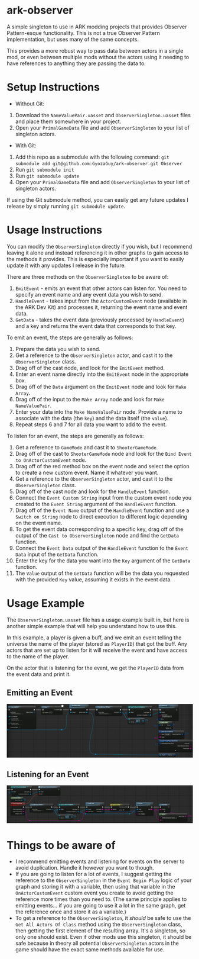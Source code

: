 # ark-observer
A simple singleton to use in ARK modding projects that provides Observer Pattern-esque functionality. This is not a true Observer Pattern implementation, but uses many of the same concepts.

This provides a more robust way to pass data between actors in a single mod, or even between multiple mods without the actors using it needing to have references to anything they are passing the data to.

# Setup Instructions

- Without Git:
1. Download the `NameValuePair.uasset` and `ObserverSingleton.uasset` files and place them somewhere in your project.
2. Open your `PrimalGameData` file and add `ObserverSingleton` to your list of singleton actors.

- With Git:
1. Add this repo as a submodule with the following command: `git submodule add git@github.com:GyozaGuy/ark-observer.git Observer`
2. Run `git submodule init`
3. Run `git submodule update`
4. Open your `PrimalGameData` file and add `ObserverSingleton` to your list of singleton actors.

If using the Git submodule method, you can easily get any future updates I release by simply running `git submodule update`.

# Usage Instructions

You can modify the `ObserverSingleton` directly if you wish, but I recommend leaving it alone and instead referencing it in other graphs to gain access to the methods it provides. This is especially important if you want to easily update it with any updates I release in the future.

There are three methods on the `ObserverSingleton` to be aware of:
1. `EmitEvent` - emits an event that other actors can listen for. You need to specify an event name and any event data you wish to send.
2. `HandleEvent` - takes input from the `ActorCustomEvent` node (available in the ARK Dev Kit) and processes it, returning the event name and event data.
3. `GetData` - takes the event data (previously processed by `HandleEvent`) and a key and returns the event data that corresponds to that key.

To emit an event, the steps are generally as follows:
1. Prepare the data you wish to send.
2. Get a reference to the `ObserverSingleton` actor, and cast it to the `ObserverSingleton` class.
3. Drag off of the cast node, and look for the `EmitEvent` method.
4. Enter an event name directly into the `EmitEvent` node in the appropriate box.
5. Drag off of the `Data` argument on the `EmitEvent` node and look for `Make Array`.
6. Drag off of the input to the `Make Array` node and look for `Make NameValuePair`.
7. Enter your data into the `Make NameValuePair` node. Provide a name to associate with the data (the `key`) and the data itself (the `value`).
8. Repeat steps 6 and 7 for all data you want to add to the event.

To listen for an event, the steps are generally as follows:
1. Get a reference to `GameMode` and cast it to `ShooterGameMode`.
2. Drag off of the cast to `ShooterGameMode` node and look for the `Bind Event to OnActorCustomEvent` node.
3. Drag off of the red method box on the event node and select the option to create a new custom event. Name it whatever you want.
4. Get a reference to the `ObserverSingleton` actor, and cast it to the `ObserverSingleton` class.
5. Drag off of the cast node and look for the `HandleEvent` function.
6. Connect the `Event Custom String` input from the custom event node you created to the `Event String` argument of the `HandleEvent` function.
7. Drag off of the `Event Name` output of the `HandleEvent` function and use a `Switch on String` node to direct execution to different logic depending on the event name.
8. To get the event data corresponding to a specific key, drag off of the output of the `Cast to ObserverSingleton` node and find the `GetData` function.
9. Connect the `Event Data` output of the `HandleEvent` function to the `Event Data` input of the `GetData` function.
10. Enter the key for the data you want into the `Key` argument of the `GetData` function.
11. The `Value` output of the `GetData` function will be the data you requested with the provided `Key` value, assuming it exists in the event data.

# Usage Example

The `ObserverSingleton.uasset` file has a usage example built in, but here is another simple example that will help you understand how to use this.

In this example, a player is given a buff, and we emit an event telling the universe the name of the player (stored as `PlayerID`) that got the buff. Any actors that are set up to listen for it will receive the event and have access to the name of the player.

On the actor that is listening for the event, we get the `PlayerID` data from the event data and print it.

## Emitting an Event

![Emitting an event](Examples/Emitting.png)

## Listening for an Event

![Listening for an event](Examples/Listening.png)

# Things to be aware of

- I recommend emitting events and listening for events on the server to avoid duplication. Handle it however you want to though.
- If you are going to listen for a lot of events, I suggest getting the reference to the `ObserverSingleton` in the `Event Begin Play` logic of your graph and storing it with a variable, then using that variable in the `OnActorCustomEvent` custom event you create to avoid getting the reference more times than you need to. (The same principle applies to emitting events... if you are going to use it a lot in the same graph, get the reference once and store it as a variable.)
- To get a reference to the `ObserverSingleton`, it _should_ be safe to use the `Get All Actors Of Class` method using the `ObserverSingleton` class, then getting the first element of the resulting array. It's a singleton, so only one should exist. Even if other mods use this singleton, it should be safe because in theory all potential `ObserverSingleton` actors in the game should have the exact same methods available for use.

